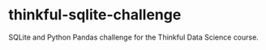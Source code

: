 # thinkful-sqlite-challenge
SQLite and Python Pandas challenge for the Thinkful Data Science course.

